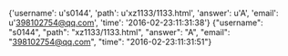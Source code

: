 {'username': u's0144', 'path': u'xz1133/1133.html', 'answer': u'A', 'email': u'398102754@qq.com', 'time': '2016-02-23:11:31:38'}
{"username": "s0144", "path": "xz1133/1133.html", "answer": "A", "email": "398102754@qq.com", "time": "2016-02-23:11:31:51"}